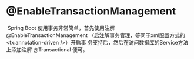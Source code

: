 

# @EnableTransactionManagement

 Spring Boot 使用事务非常简单，首先使用注解 @EnableTransactionManagement （启注解事务管理，等同于xml配置方式的 <tx:annotation-driven />）开启事
 务支持后，然后在访问数据库的Service方法上添加注解 @Transactional 便可。
